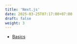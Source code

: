 ```yaml
---
title: 'Next.js'
date: 2025-03-25T07:17:00+07:00
draft: false
weight: 3
---
```


- [Basics](./basics)
